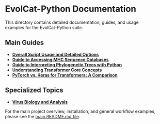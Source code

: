 # EvolCat-Python Documentation

This directory contains detailed documentation, guides, and usage examples for the EvolCat-Python suite.

## Main Guides
*   [**Overall Script Usage and Detailed Options**](./USAGE.md)
*   [**Guide to Accessing MHC Sequence Databases**](./mhc-database-guide.md)
*   [**Guide to Interpreting Phylogenetic Trees with Python**](./phylogenetic-tree-interpretation.md)
*   [**Understanding Transformer Core Concepts**](./transformer_core_concepts.md)
*   [**PyTorch vs. Keras for Transformers: A Comparison**](./pytorch_keras_transformer_comparison.md)

## Specialized Topics
*   [**Virus Biology and Analysis**](../guides/README.md)

For the main project overview, installation, and general workflow examples, please see the [main README.md file](../README.md).
